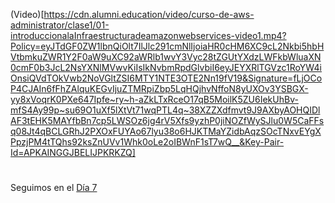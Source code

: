 


(Video)[https://cdn.alumni.education/video/curso-de-aws-administrator/clase1/01-introduccionalaInfraestructuradeamazonwebservices-video1.mp4?Policy=eyJTdGF0ZW1lbnQiOlt7IlJlc291cmNlIjoiaHR0cHM6XC9cL2Nkbi5hbHVtbmkuZWR1Y2F0aW9uXC92aWRlb1wvY3Vyc28tZGUtYXdzLWFkbWluaXN0cmF0b3JcL2NsYXNlMVwvKiIsIkNvbmRpdGlvbiI6eyJEYXRlTGVzc1RoYW4iOnsiQVdTOkVwb2NoVGltZSI6MTY1NTE3OTE2Nn19fV19&Signature=fLjOCoP4CJAIn6fFhZAlquKEGvIjuZTMRpiZbp5LqHQjhvNffoN8yUXOv3YSBGX-yy8xVoqrK0PXe647Ipfe~ry~h-aZkLTxRceO17qB5MoilK5ZU6IekUhBv-mfS4Ay99p~su69O1uXf5lXtVt71wqPTL4q~38XZZXdfmvt9J9AXbyAOHQIDlAF3tEHK5MAYfbBn7cp5LWSOz6jg4rV5Xfs9yzhP0jiNOZfWySJlu0W5CaFFsq08Jt4qBCLGRhJ2PXOxFUYAo67lyu38o6HJKTMaYZidbAqzSOcTNxvEYgXPpzjPM4tTQhs92ksZnUVv1Whk0oLe2oIBWnF1sT7wQ__&Key-Pair-Id=APKAINGGJBELIJPKRKZQ]








#
#
#
#
#
Seguimos en el [Día 7](day07.md)
